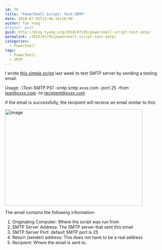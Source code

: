 ```yaml
---
id: 75
title: 'PowerShell Script: Test-SMTP'
date: 2010-07-05T13:46:34+10:00
author: Tao Yang
#layout: post
guid: http://blog.tyang.org/2010/07/05/powershell-script-test-smtp/
permalink: /2010/07/05/powershell-script-test-smtp/
categories:
  - PowerShell
tags:
  - PowerShell
  - SMTP
---
```

I wrote <a href="http://blog.tyang.org/wp-content/uploads/2010/07/Test-SMTP.zip">this simple script</a> last week to test SMTP server by sending a testing email.

Usage: .\Test-SMTP.PS1 -smtp smtp.xxxx.com -port 25 -from test@xxxx.com -to <a href="mailto:recipient@xxxx.com">recipient@xxxx.com</a>

If the email is successfully, the recipient will receive an email similar to this:

<a href="http://blog.tyang.org/wp-content/uploads/2010/07/image.png"><img style="border-width: 0px;" src="http://blog.tyang.org/wp-content/uploads/2010/07/image_thumb.png" border="0" alt="image" width="452" height="316" /></a>

The email contains the following information:
<ol>
	<li>Originating Computer: Where the script was run from</li>
	<li>SMTP Server Address: The SMTP server that sent this email</li>
	<li>SMTP Server Port: default SMTP port is 25</li>
	<li>Return (sender) address: This does not have to be a real address</li>
	<li>Recipient: Where the email is sent to.</li>
</ol>